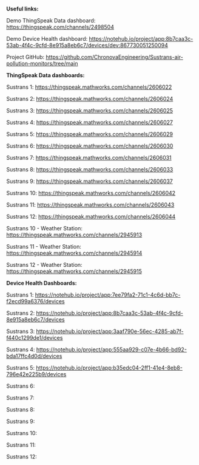 **Useful links:**

Demo ThingSpeak Data dashboard: https://thingspeak.com/channels/2498504

Demo Device Health dashboard: https://notehub.io/project/app:8b7caa3c-53ab-4f4c-9cfd-8e915a8eb6c7/devices/dev:867730051250094

Project GitHub: https://github.com/ChronovaEngineering/Sustrans-air-pollution-monitors/tree/main


**ThingSpeak Data dashboards:**

Sustrans 1: https://thingspeak.mathworks.com/channels/2606022

Sustrans 2: https://thingspeak.mathworks.com/channels/2606024

Sustrans 3: https://thingspeak.mathworks.com/channels/2606025

Sustrans 4: https://thingspeak.mathworks.com/channels/2606027

Sustrans 5: https://thingspeak.mathworks.com/channels/2606029

Sustrans 6: https://thingspeak.mathworks.com/channels/2606030

Sustrans 7: https://thingspeak.mathworks.com/channels/2606031

Sustrans 8: https://thingspeak.mathworks.com/channels/2606033

Sustrans 9: https://thingspeak.mathworks.com/channels/2606037

Sustrans 10: https://thingspeak.mathworks.com/channels/2606042

Sustrans 11: https://thingspeak.mathworks.com/channels/2606043

Sustrans 12: https://thingspeak.mathworks.com/channels/2606044

Sustrans 10 - Weather Station: https://thingspeak.mathworks.com/channels/2945913

Sustrans 11 - Weather Station: https://thingspeak.mathworks.com/channels/2945914

Sustrans 12 - Weather Station: https://thingspeak.mathworks.com/channels/2945915


**Device Health Dashboards:**

Sustrans 1: https://notehub.io/project/app:7ee79fa2-71c1-4c6d-bb7c-f2ecd99a6376/devices

Sustrans 2: https://notehub.io/project/app:8b7caa3c-53ab-4f4c-9cfd-8e915a8eb6c7/devices

Sustrans 3: https://notehub.io/project/app:3aaf790e-56ec-4285-ab7f-f440c1299de1/devices

Sustrans 4: https://notehub.io/project/app:555aa929-c07e-4b66-bd92-bda17ffc4d0d/devices

Sustrans 5: https://notehub.io/project/app:b35edc04-2ff1-41e4-8eb8-796e42e225b9/devices

Sustrans 6: 

Sustrans 7: 

Sustrans 8: 

Sustrans 9: 

Sustrans 10: 

Sustrans 11: 

Sustrans 12: 
